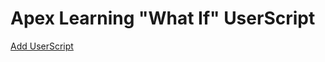 # Apex Learning "What If" UserScript
[Add UserScript](https://github.com/Armster15/ApexLearningWhatIfUserScript/raw/main/WhatIf.user.js)
